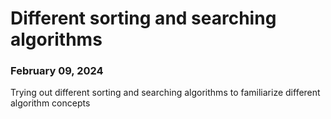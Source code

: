 # Different sorting and searching algorithms  
### February 09, 2024
Trying out different sorting and searching algorithms to familiarize different algorithm concepts